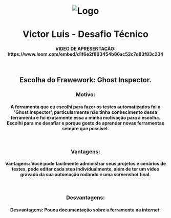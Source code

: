 <h1 align="center">
    <img alt="Logo" src="https://ik.imagekit.io/victorluismf/thumb-desafio_B_Wtb_7LEOr.png?ik-sdk-version=javascript-1.4.3&updatedAt=1646996849254" />
    <br>
</h1>

<h1 align="center">
    Victor Luis - Desafio Técnico
</h1>

<h4 align="center">
  <p>VIDEO DE APRESENTAÇÃO: https://www.loom.com/embed/d1f6e2f893454b86ac52c7d83f83c234</p>
  <br>
</h4>

<h2 align="center">
    Escolha do Frawework: Ghost Inspector.
</h2>

<h3 align="center">
    Motivo: 
</h3>

<h4 align="center">
    <p>A ferramenta que eu escolhi para fazer os testes automatizados foi o 'Ghost Inspector', particularmente não tinha conhecimento dessa ferramenta e foi exatamente essa a minha motivação para a escolha. Escolhi para me desafiar e porque gosto de aprender novas ferramentas sempre que possível.</p>
  <br>
</h4>

<h3 align="center">
    Vantagens: 
</h3>

<h4 align="center">
  <p>Vantagens: Você pode facilmente administrar seus projetos e cenários de testes, pode editar cada step individualmente, além de ter um video gravado da sua automação rodando e uma screenshot final.</p>
  <br>
</h4>

<h3 align="center">
    Desvantagens: 
</h3>

<h4 align="center">
  <p>Desvantagens: Pouca documentação sobre a ferramenta na internet.</p>
  <br>
</h4>


